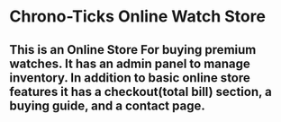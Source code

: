 # Chrono-Ticks Online Watch Store
## This is an Online Store For buying premium watches. It has an admin panel to manage inventory. In addition to basic online store features it has a checkout(total bill) section, a buying guide, and a contact page.
